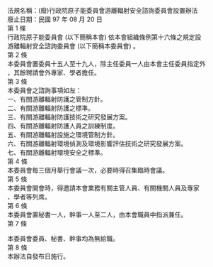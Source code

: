 法規名稱：(廢)行政院原子能委員會游離輻射安全諮詢委員會設置辦法  
廢止日期：民國 97 年 08 月 20 日  
第 1 條  
行政院原子能委員會 (以下簡稱本會) 依本會組織條例第十六條之規定設  
游離輻射安全諮詢委員會 (以下簡稱本委員會) 。  
第 2 條  
本委員會置委員十五人至十九人，除主任委員一人由本會主任委員指定外  
，其餘聘請會外專家、學者擔任。  
第 3 條  
本委員會之諮詢事項如左：  
一、有關游離輻射防護之管制方針。  
二、有關游離輻射防護之標準。  
三、有關游離輻射防護技術之研究發展方案。  
四、有關游離輻射防護人員之訓練制度。  
五、有關游離輻射設施之環境管制方針。  
六、有關游離輻射環境偵測及環境影響評估技術之研究發展方案。  
七、有關游離輻射環境安全之標準。  
第 4 條  
本委員會每三個月舉行會議一次，必要時得召集臨時會議。  
第 5 條  
本委員會開會時，得邀請本會業務有關主管人員、有關機關人員及專家  
、學者等列席。  
第 6 條  
本委員會置秘書一人，幹事一人至二人，由本會職員中指派兼任。  
第 7 條  


本委員會委員、秘書、幹事均為無給職。  
第 8 條  
本辦法自發布日施行。  


